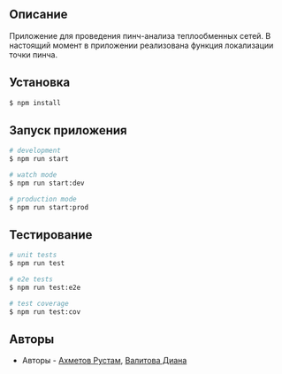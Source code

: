 ## Описание

Приложение для проведения пинч-анализа теплообменных сетей. В настоящий момент в приложении реализована функция локализации точки пинча.

## Установка

```bash
$ npm install
```

## Запуск приложения

```bash
# development
$ npm run start

# watch mode
$ npm run start:dev

# production mode
$ npm run start:prod
```

## Тестирование

```bash
# unit tests
$ npm run test

# e2e tests
$ npm run test:e2e

# test coverage
$ npm run test:cov
```

## Авторы

- Авторы - [Ахметов Рустам](ahmetov.rustam2011@gmail.com), [Валитова Диана](v25diana@mail.ru)
